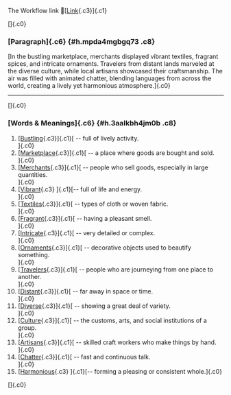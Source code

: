 The Workflow link
👏[[Link](https://www.google.com/url?q=http://www.google.com&sa=D&source=editors&ust=1759659543009627&usg=AOvVaw2yFAyoA_2n6DKDfjRuU5yt){.c3}]{.c1}

[]{.c0}

### [Paragraph]{.c6} {#h.mpda4mgbgq73 .c8}

[In the bustling marketplace, merchants displayed vibrant textiles,
fragrant spices, and intricate ornaments. Travelers from distant lands
marveled at the diverse culture, while local artisans showcased their
craftsmanship. The air was filled with animated chatter, blending
languages from across the world, creating a lively yet harmonious
atmosphere.]{.c0}

------------------------------------------------------------------------

[]{.c0}

### [Words & Meanings]{.c6} {#h.3aalkbh4jm0b .c8}

1.  [[Bustling](https://www.google.com/url?q=http://www.google.com&sa=D&source=editors&ust=1759659543010453&usg=AOvVaw1D6r2HZm5Hr855XcgYd7cM){.c3}]{.c1}[ --
    full of lively activity.\
    ]{.c0}
2.  [[Marketplace](https://www.google.com/url?q=http://www.google.com&sa=D&source=editors&ust=1759659543010649&usg=AOvVaw1hqeIJfYDUOaLgQqV6PCQB){.c3}]{.c1}[ --
    a place where goods are bought and sold.\
    ]{.c0}
3.  [[Merchants](https://www.google.com/url?q=http://www.google.com&sa=D&source=editors&ust=1759659543010795&usg=AOvVaw1Qs8CnlUitDB-JQylU1odq){.c3}]{.c1}[ --
    people who sell goods, especially in large quantities.\
    ]{.c0}
4.  [[Vibrant](https://www.google.com/url?q=http://www.google.com&sa=D&source=editors&ust=1759659543010978&usg=AOvVaw0gp1LxuADIMzykTXw-_CH4){.c3}
    ]{.c1}[-- full of life and energy.\
    ]{.c0}
5.  [[Textiles](https://www.google.com/url?q=http://www.google.com&sa=D&source=editors&ust=1759659543011104&usg=AOvVaw3AzFQQ-3rB0MK9Zou1Lsg8){.c3}]{.c1}[ --
    types of cloth or woven fabric.\
    ]{.c0}
6.  [[Fragrant](https://www.google.com/url?q=http://www.google.com&sa=D&source=editors&ust=1759659543011263&usg=AOvVaw17mk4qzvizYEPn7G7z42rX){.c3}]{.c1}[ --
    having a pleasant smell.\
    ]{.c0}
7.  [[Intricate](https://www.google.com/url?q=http://www.google.com&sa=D&source=editors&ust=1759659543011403&usg=AOvVaw2nqg7Zn5e9tI3qNv4W0crK){.c3}]{.c1}[ --
    very detailed or complex.\
    ]{.c0}
8.  [[Ornaments](https://www.google.com/url?q=http://www.google.com&sa=D&source=editors&ust=1759659543011550&usg=AOvVaw07gUxMXM16voXEnyTcRLPk){.c3}]{.c1}[ --
    decorative objects used to beautify something.\
    ]{.c0}
9.  [[Travelers](https://www.google.com/url?q=http://www.google.com&sa=D&source=editors&ust=1759659543011717&usg=AOvVaw3qQPXWIG4POX2W8PMFsLiC){.c3}]{.c1}[ --
    people who are journeying from one place to another.\
    ]{.c0}
10. [[Distant](https://www.google.com/url?q=http://www.google.com&sa=D&source=editors&ust=1759659543011889&usg=AOvVaw0ZCMgUdH2tKeyKNb4UkD-k){.c3}]{.c1}[ --
    far away in space or time.\
    ]{.c0}
11. [[Diverse](https://www.google.com/url?q=http://www.google.com&sa=D&source=editors&ust=1759659543012046&usg=AOvVaw1gfjuOfpvGUnpFsQdctx08){.c3}]{.c1}[ --
    showing a great deal of variety.\
    ]{.c0}
12. [[Culture](https://www.google.com/url?q=http://www.google.com&sa=D&source=editors&ust=1759659543012171&usg=AOvVaw1JBVe91CuPeKCLANEJGqOS){.c3}]{.c1}[ --
    the customs, arts, and social institutions of a group.\
    ]{.c0}
13. [[Artisans](https://www.google.com/url?q=http://www.google.com&sa=D&source=editors&ust=1759659543012308&usg=AOvVaw30TGLXS1TDpEoVIwFeHAqn){.c3}]{.c1}[ --
    skilled craft workers who make things by hand.\
    ]{.c0}
14. [[Chatter](https://www.google.com/url?q=http://www.google.com&sa=D&source=editors&ust=1759659543012444&usg=AOvVaw3DMODGla6a9y-UimlIGyFV){.c3}]{.c1}[ --
    fast and continuous talk.\
    ]{.c0}
15. [[Harmonious](https://www.google.com/url?q=http://www.google.com&sa=D&source=editors&ust=1759659543012563&usg=AOvVaw1-AGSOFuclew0JhsuKrEIv){.c3}
    ]{.c1}[-- forming a pleasing or consistent whole.]{.c0}

[]{.c0}
